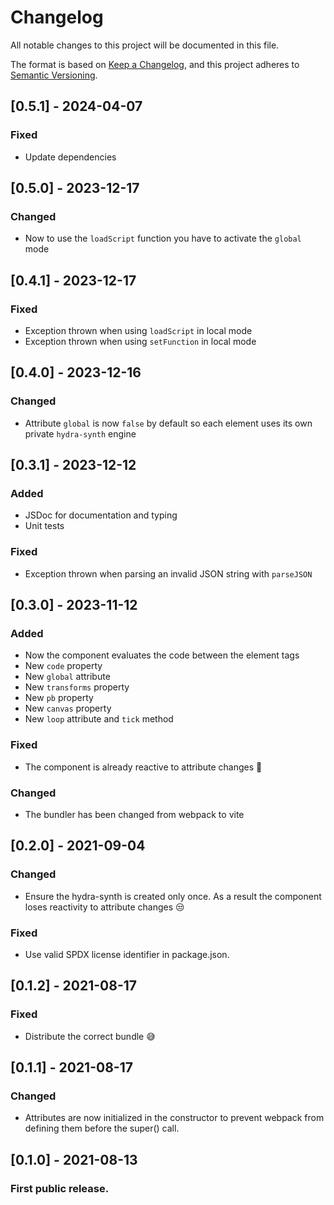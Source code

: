 # Changelog

All notable changes to this project will be documented in this file.

The format is based on [Keep a Changelog](https://keepachangelog.com/en/1.0.0/),
and this project adheres to [Semantic Versioning](https://semver.org/spec/v2.0.0.html).

## [0.5.1] - 2024-04-07

### Fixed

- Update dependencies

## [0.5.0] - 2023-12-17

### Changed

- Now to use the `loadScript` function you have to activate the `global` mode

## [0.4.1] - 2023-12-17

### Fixed

- Exception thrown when using `loadScript` in local mode
- Exception thrown when using `setFunction` in local mode

## [0.4.0] - 2023-12-16

### Changed

- Attribute `global` is now `false` by default so each element uses its own private `hydra-synth` engine

## [0.3.1] - 2023-12-12

### Added

- JSDoc for documentation and typing
- Unit tests

### Fixed

- Exception thrown when parsing an invalid JSON string with `parseJSON`

## [0.3.0] - 2023-11-12

### Added

- Now the component evaluates the code between the element tags
- New `code` property
- New `global` attribute
- New `transforms` property
- New `pb` property
- New `canvas` property
- New `loop` attribute and `tick` method

### Fixed

- The component is already reactive to attribute changes 🎉

### Changed

- The bundler has been changed from webpack to vite

## [0.2.0] - 2021-09-04

### Changed

- Ensure the hydra-synth is created only once. As a result the component loses reactivity to attribute changes 😒

### Fixed

- Use valid SPDX license identifier in package.json.

## [0.1.2] - 2021-08-17

### Fixed

- Distribute the correct bundle 😅

## [0.1.1] - 2021-08-17

### Changed

- Attributes are now initialized in the constructor to prevent webpack from defining them before the super() call.

## [0.1.0] - 2021-08-13

### First public release.
